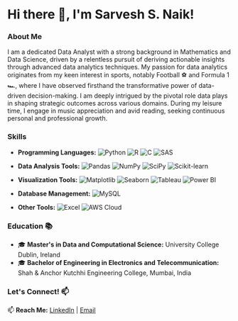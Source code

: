 # Hi there 👋, I'm Sarvesh S. Naik!

### About Me

I am a dedicated Data Analyst with a strong background in Mathematics and Data Science, driven by a relentless pursuit of deriving actionable insights through advanced data analytics techniques. My passion for data analytics originates from my keen interest in sports, notably Football ⚽️ and Formula 1 🏎️, where I have observed firsthand the transformative power of data-driven decision-making. I am deeply intrigued by the pivotal role data plays in shaping strategic outcomes across various domains. During my leisure time, I engage in music appreciation and avid reading, seeking continuous personal and professional growth.


### Skills

- **Programming Languages:** 
  ![Python](https://img.shields.io/badge/-Python-blue?style=flat&logo=python&logoColor=white)
  ![R](https://img.shields.io/badge/-R-276DC3?style=flat&logo=r&logoColor=white)
  ![C](https://img.shields.io/badge/-C-00599C?style=flat&logo=c&logoColor=white)
  ![SAS](https://img.shields.io/badge/-SAS-purple?style=flat&logo=sas&logoColor=white)

- **Data Analysis Tools:** 
  ![Pandas](https://img.shields.io/badge/-Pandas-150458?style=flat&logo=pandas&logoColor=white)
  ![NumPy](https://img.shields.io/badge/-NumPy-013243?style=flat&logo=numpy&logoColor=white)
  ![SciPy](https://img.shields.io/badge/-SciPy-8CAAE6?style=flat&logo=scipy&logoColor=white)
  ![Scikit-learn](https://img.shields.io/badge/-Scikit--learn-F7931E?style=flat&logo=scikit-learn&logoColor=white)

- **Visualization Tools:** 
  ![Matplotlib](https://img.shields.io/badge/-Matplotlib-3776AB?style=flat&logo=matplotlib&logoColor=white)
  ![Seaborn](https://img.shields.io/badge/-Seaborn-4AB6FF?style=flat&logo=seaborn&logoColor=white)
  ![Tableau](https://img.shields.io/badge/-Tableau-E97627?style=flat&logo=tableau&logoColor=white)
  ![Power BI](https://img.shields.io/badge/-Power%20BI-F2C811?style=flat&logo=powerbi&logoColor=white)

- **Database Management:** 
  ![MySQL](https://img.shields.io/badge/-MySQL-4479A1?style=flat&logo=mysql&logoColor=white)


- **Other Tools:** 
  ![Excel](https://img.shields.io/badge/-Excel-217346?style=flat&logo=microsoft-excel&logoColor=white)
  ![AWS Cloud](https://img.shields.io/badge/-AWS%20Cloud%20Practitioner-232F3E?style=flat&logo=amazon-aws&logoColor=white) 



### Education 📚

- 🎓 **Master's in Data and Computational Science:** University College Dublin, Ireland 
- 🎓 **Bachelor of Engineering in Electronics and Telecommunication:** Shah & Anchor Kutchhi Engineering College, Mumbai, India


### Let's Connect! 📫

📫 **Reach Me:** [LinkedIn](https://www.linkedin.com/in/sarveshsn/) |  [Email](mailto:sarveshsn17@gmail.com)


